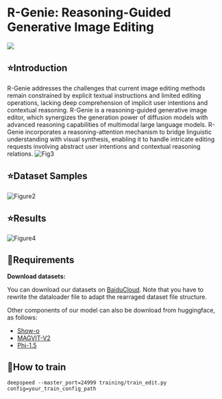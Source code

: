 # R-Genie: Reasoning-Guided Generative Image Editing
[![](https://img.shields.io/badge/Project-Page-blue)](https://dongzhang89.github.io/RGenie.github.io/)

## ⭐Introduction
R-Genie addresses the challenges that current image editing methods remain constrained by explicit textual instructions and limited editing operations, lacking deep comprehension of implicit user intentions and contextual reasoning. R-Genie is a reasoning-guided generative image editor, which synergizes the generation power of diffusion models with advanced reasoning capabilities of multimodal large language models. R-Genie incorporates a reasoning-attention mechanism to bridge linguistic understanding with visual synthesis, enabling it to handle intricate editing requests involving abstract user intentions and contextual reasoning relations.
![Fig3](https://github.com/user-attachments/assets/2d23f58a-cdc7-4257-ad16-84eae99ed0d8)

## ⭐Dataset Samples

![Figure2](https://github.com/user-attachments/assets/f252ea4c-6870-45a3-8b6d-1cfe9157fff4)

## ⭐Results

![Figure4](https://github.com/user-attachments/assets/e7aba913-0ff7-4fec-bcde-b311d6f92369)

## 🔧Requirements
**Download datasets:**

You can download our datasets on [BaiduCloud](https://pan.baidu.com/s/1eN0YdcnxqmxgcrQjzyyw-Q?pwd=pzpz).
Note that you have to rewrite the dataloader file to adapt the rearraged dataset file structure.

Other components of our model can also be download from huggingface, as follows:
- [Show-o](https://huggingface.co/showlab/show-o)
- [MAGVIT-V2](https://huggingface.co/showlab/magvitv2)
- [Phi-1.5](https://huggingface.co/microsoft/phi-1_5)

## 🔨How to train
```
deepspeed --master_port=24999 training/train_edit.py config=your_train_config_path
```

